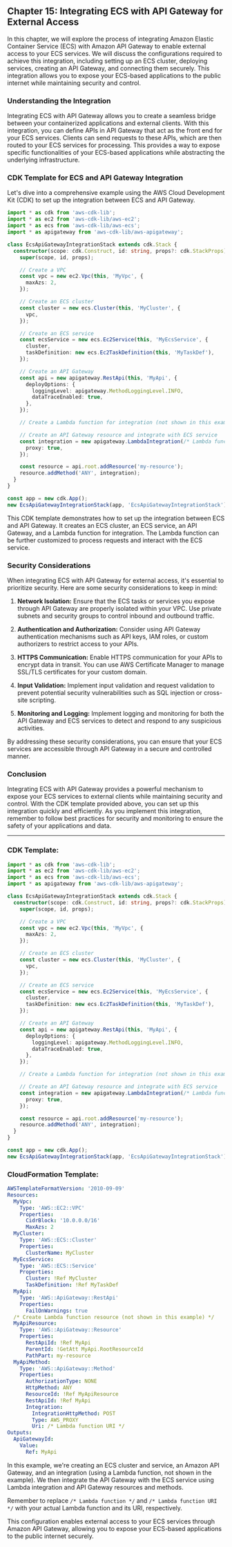 ## Chapter 15: Integrating ECS with API Gateway for External Access

In this chapter, we will explore the process of integrating Amazon Elastic Container Service (ECS) with Amazon API Gateway to enable external access to your ECS services. We will discuss the configurations required to achieve this integration, including setting up an ECS cluster, deploying services, creating an API Gateway, and connecting them securely. This integration allows you to expose your ECS-based applications to the public internet while maintaining security and control.

### Understanding the Integration

Integrating ECS with API Gateway allows you to create a seamless bridge between your containerized applications and external clients. With this integration, you can define APIs in API Gateway that act as the front end for your ECS services. Clients can send requests to these APIs, which are then routed to your ECS services for processing. This provides a way to expose specific functionalities of your ECS-based applications while abstracting the underlying infrastructure.

### CDK Template for ECS and API Gateway Integration

Let's dive into a comprehensive example using the AWS Cloud Development Kit (CDK) to set up the integration between ECS and API Gateway.

```typescript
import * as cdk from 'aws-cdk-lib';
import * as ec2 from 'aws-cdk-lib/aws-ec2';
import * as ecs from 'aws-cdk-lib/aws-ecs';
import * as apigateway from 'aws-cdk-lib/aws-apigateway';

class EcsApiGatewayIntegrationStack extends cdk.Stack {
  constructor(scope: cdk.Construct, id: string, props?: cdk.StackProps) {
    super(scope, id, props);

    // Create a VPC
    const vpc = new ec2.Vpc(this, 'MyVpc', {
      maxAzs: 2,
    });

    // Create an ECS cluster
    const cluster = new ecs.Cluster(this, 'MyCluster', {
      vpc,
    });

    // Create an ECS service
    const ecsService = new ecs.Ec2Service(this, 'MyEcsService', {
      cluster,
      taskDefinition: new ecs.Ec2TaskDefinition(this, 'MyTaskDef'),
    });

    // Create an API Gateway
    const api = new apigateway.RestApi(this, 'MyApi', {
      deployOptions: {
        loggingLevel: apigateway.MethodLoggingLevel.INFO,
        dataTraceEnabled: true,
      },
    });

    // Create a Lambda function for integration (not shown in this example)

    // Create an API Gateway resource and integrate with ECS service
    const integration = new apigateway.LambdaIntegration(/* Lambda function */, {
      proxy: true,
    });

    const resource = api.root.addResource('my-resource');
    resource.addMethod('ANY', integration);
  }
}

const app = new cdk.App();
new EcsApiGatewayIntegrationStack(app, 'EcsApiGatewayIntegrationStack');
```

This CDK template demonstrates how to set up the integration between ECS and API Gateway. It creates an ECS cluster, an ECS service, an API Gateway, and a Lambda function for integration. The Lambda function can be further customized to process requests and interact with the ECS service.

### Security Considerations

When integrating ECS with API Gateway for external access, it's essential to prioritize security. Here are some security considerations to keep in mind:

1. **Network Isolation:** Ensure that the ECS tasks or services you expose through API Gateway are properly isolated within your VPC. Use private subnets and security groups to control inbound and outbound traffic.

2. **Authentication and Authorization:** Consider using API Gateway authentication mechanisms such as API keys, IAM roles, or custom authorizers to restrict access to your APIs.

3. **HTTPS Communication:** Enable HTTPS communication for your APIs to encrypt data in transit. You can use AWS Certificate Manager to manage SSL/TLS certificates for your custom domain.

4. **Input Validation:** Implement input validation and request validation to prevent potential security vulnerabilities such as SQL injection or cross-site scripting.

5. **Monitoring and Logging:** Implement logging and monitoring for both the API Gateway and ECS services to detect and respond to any suspicious activities.

By addressing these security considerations, you can ensure that your ECS services are accessible through API Gateway in a secure and controlled manner.

### Conclusion

Integrating ECS with API Gateway provides a powerful mechanism to expose your ECS services to external clients while maintaining security and control. With the CDK template provided above, you can set up this integration quickly and efficiently. As you implement this integration, remember to follow best practices for security and monitoring to ensure the safety of your applications and data.

---

### CDK Template:
```typescript
import * as cdk from 'aws-cdk-lib';
import * as ec2 from 'aws-cdk-lib/aws-ec2';
import * as ecs from 'aws-cdk-lib/aws-ecs';
import * as apigateway from 'aws-cdk-lib/aws-apigateway';

class EcsApiGatewayIntegrationStack extends cdk.Stack {
  constructor(scope: cdk.Construct, id: string, props?: cdk.StackProps) {
    super(scope, id, props);

    // Create a VPC
    const vpc = new ec2.Vpc(this, 'MyVpc', {
      maxAzs: 2,
    });

    // Create an ECS cluster
    const cluster = new ecs.Cluster(this, 'MyCluster', {
      vpc,
    });

    // Create an ECS service
    const ecsService = new ecs.Ec2Service(this, 'MyEcsService', {
      cluster,
      taskDefinition: new ecs.Ec2TaskDefinition(this, 'MyTaskDef'),
    });

    // Create an API Gateway
    const api = new apigateway.RestApi(this, 'MyApi', {
      deployOptions: {
        loggingLevel: apigateway.MethodLoggingLevel.INFO,
        dataTraceEnabled: true,
      },
    });

    // Create a Lambda function for integration (not shown in this example)

    // Create an API Gateway resource and integrate with ECS service
    const integration = new apigateway.LambdaIntegration(/* Lambda function */, {
      proxy: true,
    });

    const resource = api.root.addResource('my-resource');
    resource.addMethod('ANY', integration);
  }
}

const app = new cdk.App();
new EcsApiGatewayIntegrationStack(app, 'EcsApiGatewayIntegrationStack');
```

### CloudFormation Template:
```yaml
AWSTemplateFormatVersion: '2010-09-09'
Resources:
  MyVpc:
    Type: 'AWS::EC2::VPC'
    Properties:
      CidrBlock: '10.0.0.0/16'
      MaxAzs: 2
  MyCluster:
    Type: 'AWS::ECS::Cluster'
    Properties:
      ClusterName: MyCluster
  MyEcsService:
    Type: 'AWS::ECS::Service'
    Properties:
      Cluster: !Ref MyCluster
      TaskDefinition: !Ref MyTaskDef
  MyApi:
    Type: 'AWS::ApiGateway::RestApi'
    Properties:
      FailOnWarnings: true
  /* Create Lambda function resource (not shown in this example) */
  MyApiResource:
    Type: 'AWS::ApiGateway::Resource'
    Properties:
      RestApiId: !Ref MyApi
      ParentId: !GetAtt MyApi.RootResourceId
      PathPart: my-resource
  MyApiMethod:
    Type: 'AWS::ApiGateway::Method'
    Properties:
      AuthorizationType: NONE
      HttpMethod: ANY
      ResourceId: !Ref MyApiResource
      RestApiId: !Ref MyApi
      Integration:
        IntegrationHttpMethod: POST
        Type: AWS_PROXY
        Uri: /* Lambda function URI */
Outputs:
  ApiGatewayId:
    Value:
      Ref: MyApi
```

In this example, we're creating an ECS cluster and service, an Amazon API Gateway, and an integration (using a Lambda function, not shown in the example). We then integrate the API Gateway with the ECS service using Lambda integration and API Gateway resources and methods.

Remember to replace `/* Lambda function */` and `/* Lambda function URI */` with your actual Lambda function and its URI, respectively.

This configuration enables external access to your ECS services through Amazon API Gateway, allowing you to expose your ECS-based applications to the public internet securely.